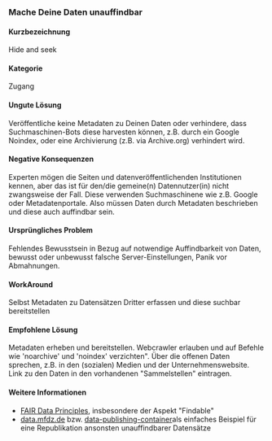 ### Mache Deine Daten unauffindbar

#### Kurzbezeichnung
Hide and seek

#### Kategorie
Zugang

#### Ungute Lösung
Veröffentliche keine Metadaten zu Deinen Daten oder verhindere, dass Suchmaschinen-Bots diese harvesten können, z.B. durch ein Google Noindex, oder eine Archivierung (z.B. via Archive.org) verhindert wird.

#### Negative Konsequenzen
Experten mögen die Seiten und datenveröffentlichenden Institutionen kennen, aber das ist für den/die gemeine(n) Datennutzer(in) nicht zwangsweise der Fall. Diese verwenden Suchmaschinene wie z.B. Google oder Metadatenportale. Also müssen Daten durch Metadaten beschrieben und diese auch auffindbar sein.

#### Ursprüngliches Problem
Fehlendes Bewusstsein in Bezug auf notwendige Auffindbarkeit von Daten, bewusst oder unbewusst falsche  Server-Einstellungen, Panik vor Abmahnungen.

#### WorkAround
Selbst Metadaten zu Datensätzen Dritter erfassen und diese suchbar bereitstellen

#### Empfohlene Lösung
Metadaten erheben und bereitstellen. Webcrawler erlauben und auf Befehle wie 'noarchive' und 'noindex' verzichten". Über die offenen Daten sprechen, z.B. in den (sozialen) Medien und der Unternehmenswebsite. Link zu den Daten in den vorhandenen "Sammelstellen" eintragen.

#### Weitere Informationen
* [FAIR Data Principles](https://www.forschungsdaten.org/index.php/FAIR_data_principles), insbesondere der Aspekt "Findable"
* [data.mfdz.de](https://data.mfdz.de/) bzw. [data-publishing-container](https://github.com/mfdz/data-publishing-container/)als einfaches Beispiel für eine Republikation ansonsten unauffindbarer Datensätze
